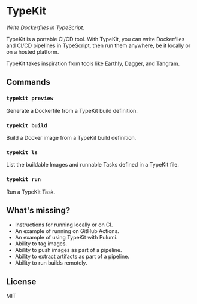 # TypeKit

_Write Dockerfiles in TypeScript._

TypeKit is a portable CI/CD tool. With TypeKit, you can write Dockerfiles and
CI/CD pipelines in TypeScript, then run them anywhere, be it locally or on a
hosted platform.

TypeKit takes inspiration from tools like [Earthly](https://earthly.dev/),
[Dagger](https://dagger.io/), and [Tangram](https://tangram.dev/).

## Commands

### `typekit preview`

Generate a Dockerfile from a TypeKit build definition.

### `typekit build`

Build a Docker image from a TypeKit build definition.

### `typekit ls`

List the buildable Images and runnable Tasks defined in a TypeKit file.

### `typekit run`

Run a TypeKit Task.

## What's missing?

- Instructions for running locally or on CI.
- An example of running on GitHub Actions.
- An example of using TypeKit with Pulumi.
- Ability to tag images.
- Ability to push images as part of a pipeline.
- Ability to extract artifacts as part of a pipeline.
- Ability to run builds remotely.

## License

MIT
